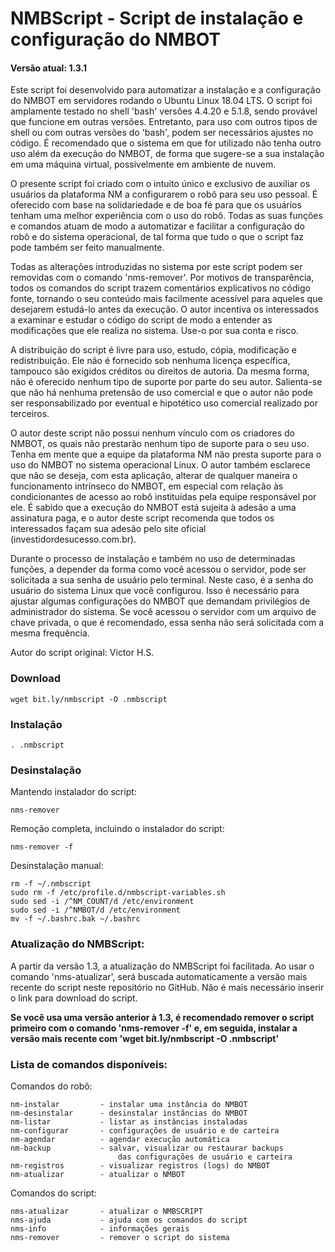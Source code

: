 # NMBScript - Script de instalação e configuração do NMBOT
#### Versão atual: 1.3.1

Este script foi desenvolvido para automatizar a instalação e a configuração do NMBOT em servidores rodando o Ubuntu Linux 18.04 LTS. O script foi amplamente testado no shell 'bash' versões 4.4.20 e 5.1.8, sendo provável que funcione em outras versões. Entretanto, para uso com outros tipos de shell ou com outras versões do 'bash', podem ser necessários ajustes no código. É recomendado que o sistema em que for utilizado não tenha outro uso além da execução do NMBOT, de forma que sugere-se a sua instalação em uma máquina virtual, possivelmente em ambiente de nuvem.

O presente script foi criado com o intuito único e exclusivo de auxiliar os usuários da plataforma NM a configurarem o robô para seu uso pessoal. É oferecido com base na solidariedade e de boa fé para que os usuários tenham uma melhor experiência com o uso do robô. Todas as suas funções e comandos atuam de modo a automatizar e facilitar a configuração do robô e do sistema operacional, de tal forma que tudo o que o script faz pode também ser feito manualmente.

Todas as alterações introduzidas no sistema por este script podem ser removidas com o comando 'nms-remover'. Por motivos de transparência, todos os comandos do script trazem comentários explicativos no código fonte, tornando o seu conteúdo mais facilmente acessível para aqueles que desejarem estudá-lo antes da execução. O autor incentiva os interessados a examinar e estudar o código do script de modo a entender as modificações que ele realiza no sistema. Use-o por sua conta e risco.

A distribuição do script é livre para uso, estudo, cópia, modificação e redistribuição. Ele não é fornecido sob nenhuma licença específica, tampouco são exigidos créditos ou direitos de autoria. Da mesma forma, não é oferecido nenhum tipo de suporte por parte do seu autor. Salienta-se que não há nenhuma pretensão de uso comercial e que o autor não pode ser responsabilizado por eventual e hipotético uso comercial realizado por terceiros.

O autor deste script não possui nenhum vínculo com os criadores do NMBOT, os quais não prestarão nenhum tipo de suporte para o seu uso. Tenha em mente que a equipe da plataforma NM não presta suporte para o uso do NMBOT no sistema operacional Linux. O autor também esclarece que não se deseja, com esta aplicação, alterar de qualquer maneira o funcionamento intrínseco do NMBOT, em especial com relação às condicionantes de acesso ao robô instituídas pela equipe responsável por ele. É sabido que a execução do NMBOT está sujeita à adesão a uma assinatura paga, e o autor deste script recomenda que todos os interessados façam sua adesão pelo site oficial (investidordesucesso.com.br).

Durante o processo de instalação e também no uso de determinadas funções, a depender da forma como você acessou o servidor, pode ser solicitada a sua senha de usuário pelo terminal. Neste caso, é a senha do usuário do sistema Linux que você configurou. Isso é necessário para ajustar algumas configurações do NMBOT que demandam privilégios de administrador do sistema. Se você acessou o servidor com um arquivo de chave privada, o que é recomendado, essa senha não será solicitada com a mesma frequência.

Autor do script original: Victor H.S.

### Download
    wget bit.ly/nmbscript -O .nmbscript

### Instalação
    . .nmbscript

### Desinstalação

Mantendo instalador do script:

    nms-remover

Remoção completa, incluindo o instalador do script:

    nms-remover -f

Desinstalação manual:

    rm -f ~/.nmbscript
    sudo rm -f /etc/profile.d/nmbscript-variables.sh
    sudo sed -i /^NM_COUNT/d /etc/environment
    sudo sed -i /^NMBOT/d /etc/environment
    mv -f ~/.bashrc.bak ~/.bashrc

### Atualização do NMBScript:

A partir da versão 1.3, a atualização do NMBScript foi facilitada. Ao usar o comando 'nms-atualizar', será buscada automaticamente a versão mais recente do script neste repositório no GitHub. Não é mais necessário inserir o link para download do script.

**Se você usa uma versão anterior à 1.3, é recomendado remover o script primeiro com o comando 'nms-remover -f' e, em seguida, instalar a versão mais recente com 'wget bit.ly/nmbscript -O .nmbscript'**

### Lista de comandos disponíveis:

Comandos do robô:

    nm-instalar         - instalar uma instância do NMBOT
    nm-desinstalar      - desinstalar instâncias do NMBOT
    nm-listar           - listar as instâncias instaladas
    nm-configurar       - configurações de usuário e de carteira
    nm-agendar          - agendar execução automática
    nm-backup           - salvar, visualizar ou restaurar backups
                            das configurações de usuário e carteira
    nm-registros        - visualizar registros (logs) do NMBOT
    nm-atualizar        - atualizar o NMBOT

Comandos do script:

    nms-atualizar       - atualizar o NMBSCRIPT
    nms-ajuda           - ajuda com os comandos do script
    nms-info            - informações gerais
    nms-remover         - remover o script do sistema
